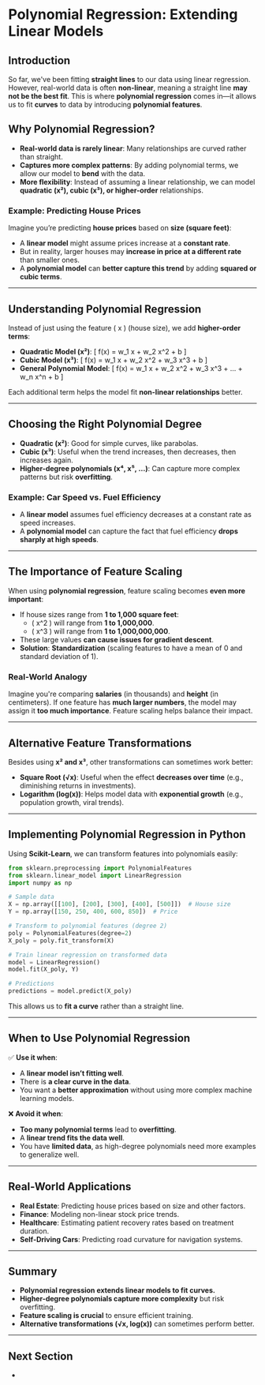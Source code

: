 # Polynomial Regression: Extending Linear Models

## Introduction
So far, we've been fitting **straight lines** to our data using linear regression. However, real-world data is often **non-linear**, meaning a straight line **may not be the best fit**. This is where **polynomial regression** comes in—it allows us to fit **curves** to data by introducing **polynomial features**.

## Why Polynomial Regression?
- **Real-world data is rarely linear**: Many relationships are curved rather than straight.
- **Captures more complex patterns**: By adding polynomial terms, we allow our model to **bend** with the data.
- **More flexibility**: Instead of assuming a linear relationship, we can model **quadratic (x²), cubic (x³), or higher-order** relationships.

### Example: Predicting House Prices
Imagine you’re predicting **house prices** based on **size (square feet)**:
- A **linear model** might assume prices increase at a **constant rate**.
- But in reality, larger houses may **increase in price at a different rate** than smaller ones.
- A **polynomial model** can **better capture this trend** by adding **squared or cubic terms**.

---

## Understanding Polynomial Regression
Instead of just using the feature \( x \) (house size), we add **higher-order terms**:

- **Quadratic Model (x²)**:
  \[
  f(x) = w_1 x + w_2 x^2 + b
  \]
- **Cubic Model (x³)**:
  \[
  f(x) = w_1 x + w_2 x^2 + w_3 x^3 + b
  \]
- **General Polynomial Model**:
  \[
  f(x) = w_1 x + w_2 x^2 + w_3 x^3 + ... + w_n x^n + b
  \]

Each additional term helps the model fit **non-linear relationships** better.

---

## Choosing the Right Polynomial Degree
- **Quadratic (x²)**: Good for simple curves, like parabolas.
- **Cubic (x³)**: Useful when the trend increases, then decreases, then increases again.
- **Higher-degree polynomials (x⁴, x⁵, …)**: Can capture more complex patterns but risk **overfitting**.

### Example: Car Speed vs. Fuel Efficiency
- A **linear model** assumes fuel efficiency decreases at a constant rate as speed increases.
- A **polynomial model** can capture the fact that fuel efficiency **drops sharply at high speeds**.

---

## The Importance of Feature Scaling
When using **polynomial regression**, feature scaling becomes **even more important**:
- If house sizes range from **1 to 1,000 square feet**:
  - \( x^2 \) will range from **1 to 1,000,000**.
  - \( x^3 \) will range from **1 to 1,000,000,000**.
- These large values **can cause issues for gradient descent**.
- **Solution**: **Standardization** (scaling features to have a mean of 0 and standard deviation of 1).

### Real-World Analogy
Imagine you're comparing **salaries** (in thousands) and **height** (in centimeters). If one feature has **much larger numbers**, the model may assign it **too much importance**. Feature scaling helps balance their impact.

---

## Alternative Feature Transformations
Besides using **x² and x³**, other transformations can sometimes work better:
- **Square Root (√x)**: Useful when the effect **decreases over time** (e.g., diminishing returns in investments).
- **Logarithm (log(x))**: Helps model data with **exponential growth** (e.g., population growth, viral trends).

---

## Implementing Polynomial Regression in Python
Using **Scikit-Learn**, we can transform features into polynomials easily:
```python
from sklearn.preprocessing import PolynomialFeatures
from sklearn.linear_model import LinearRegression
import numpy as np

# Sample data
X = np.array([[100], [200], [300], [400], [500]])  # House size
Y = np.array([150, 250, 400, 600, 850])  # Price

# Transform to polynomial features (degree 2)
poly = PolynomialFeatures(degree=2)
X_poly = poly.fit_transform(X)

# Train linear regression on transformed data
model = LinearRegression()
model.fit(X_poly, Y)

# Predictions
predictions = model.predict(X_poly)
```
This allows us to **fit a curve** rather than a straight line.

---

## When to Use Polynomial Regression
✅ **Use it when**:
- A **linear model isn’t fitting well**.
- There is **a clear curve in the data**.
- You want a **better approximation** without using more complex machine learning models.

❌ **Avoid it when**:
- **Too many polynomial terms** lead to **overfitting**.
- A **linear trend fits the data well**.
- You have **limited data**, as high-degree polynomials need more examples to generalize well.

---

## Real-World Applications
- **Real Estate**: Predicting house prices based on size and other factors.
- **Finance**: Modeling non-linear stock price trends.
- **Healthcare**: Estimating patient recovery rates based on treatment duration.
- **Self-Driving Cars**: Predicting road curvature for navigation systems.

---

## Summary
- **Polynomial regression extends linear models to fit curves.**
- **Higher-degree polynomials capture more complexity** but risk overfitting.
- **Feature scaling is crucial** to ensure efficient training.
- **Alternative transformations (√x, log(x))** can sometimes perform better.

---

## Next Section
- 
